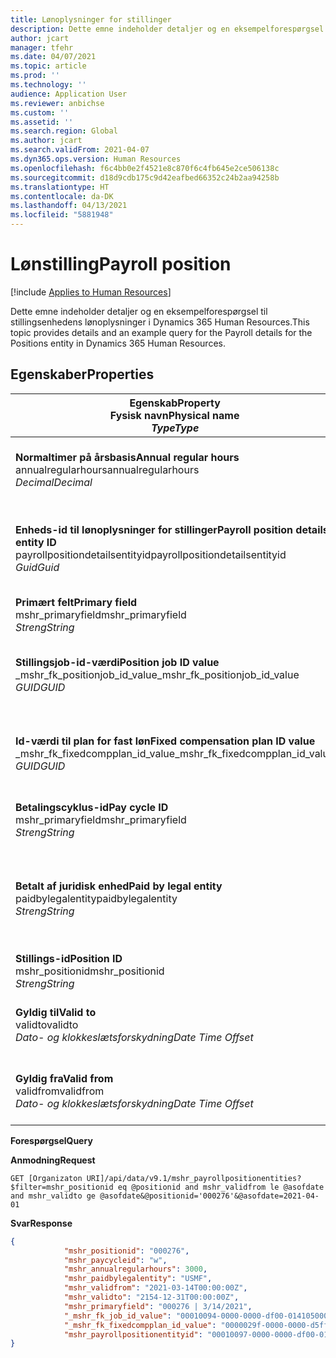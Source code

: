 ```yaml
---
title: Lønoplysninger for stillinger
description: Dette emne indeholder detaljer og en eksempelforespørgsel til stillingsenhedens lønoplysninger i Dynamics 365 Human Resources.
author: jcart
manager: tfehr
ms.date: 04/07/2021
ms.topic: article
ms.prod: ''
ms.technology: ''
audience: Application User
ms.reviewer: anbichse
ms.custom: ''
ms.assetid: ''
ms.search.region: Global
ms.author: jcart
ms.search.validFrom: 2021-04-07
ms.dyn365.ops.version: Human Resources
ms.openlocfilehash: f6c4bb0e2f4521e8c870f6c4fb645e2ce506138c
ms.sourcegitcommit: d18d9cdb175c9d42eafbed66352c24b2aa94258b
ms.translationtype: HT
ms.contentlocale: da-DK
ms.lasthandoff: 04/13/2021
ms.locfileid: "5881948"
---
```

# <a name="payroll-position"></a><span data-ttu-id="76ac3-103">Lønstilling</span><span class="sxs-lookup"><span data-stu-id="76ac3-103">Payroll position</span></span>

[!include [Applies to Human Resources](../includes/applies-to-hr.md)]

<span data-ttu-id="76ac3-104">Dette emne indeholder detaljer og en eksempelforespørgsel til stillingsenhedens lønoplysninger i Dynamics 365 Human Resources.</span><span class="sxs-lookup"><span data-stu-id="76ac3-104">This topic provides details and an example query for the Payroll details for the Positions entity in Dynamics 365 Human Resources.</span></span>

## <a name="properties"></a><span data-ttu-id="76ac3-105">Egenskaber</span><span class="sxs-lookup"><span data-stu-id="76ac3-105">Properties</span></span>

| <span data-ttu-id="76ac3-106">Egenskab</span><span class="sxs-lookup"><span data-stu-id="76ac3-106">Property</span></span><br><span data-ttu-id="76ac3-107">**Fysisk navn**</span><span class="sxs-lookup"><span data-stu-id="76ac3-107">**Physical name**</span></span><br><span data-ttu-id="76ac3-108">**_Type_**</span><span class="sxs-lookup"><span data-stu-id="76ac3-108">**_Type_**</span></span> | <span data-ttu-id="76ac3-109">Anvendelse</span><span class="sxs-lookup"><span data-stu-id="76ac3-109">Use</span></span> | <span data-ttu-id="76ac3-110">Betegnelse</span><span class="sxs-lookup"><span data-stu-id="76ac3-110">Description</span></span> |
| --- | --- | --- |
| <span data-ttu-id="76ac3-111">**Normaltimer på årsbasis**</span><span class="sxs-lookup"><span data-stu-id="76ac3-111">**Annual regular hours**</span></span><br><span data-ttu-id="76ac3-112">annualregularhours</span><span class="sxs-lookup"><span data-stu-id="76ac3-112">annualregularhours</span></span><br><span data-ttu-id="76ac3-113">*Decimal*</span><span class="sxs-lookup"><span data-stu-id="76ac3-113">*Decimal*</span></span> | <span data-ttu-id="76ac3-114">Skrivebeskyttet</span><span class="sxs-lookup"><span data-stu-id="76ac3-114">Read-only</span></span><br><span data-ttu-id="76ac3-115">Påkrævet</span><span class="sxs-lookup"><span data-stu-id="76ac3-115">Required</span></span> | <span data-ttu-id="76ac3-116">Årlige regelmæssige timer, der er defineret på stillingen.</span><span class="sxs-lookup"><span data-stu-id="76ac3-116">Annual regular hours defined on the position.</span></span>  |
| <span data-ttu-id="76ac3-117">**Enheds-id til lønoplysninger for stillinger**</span><span class="sxs-lookup"><span data-stu-id="76ac3-117">**Payroll position details entity ID**</span></span><br><span data-ttu-id="76ac3-118">payrollpositiondetailsentityid</span><span class="sxs-lookup"><span data-stu-id="76ac3-118">payrollpositiondetailsentityid</span></span><br><span data-ttu-id="76ac3-119">*Guid*</span><span class="sxs-lookup"><span data-stu-id="76ac3-119">*Guid*</span></span> | <span data-ttu-id="76ac3-120">Påkrævet</span><span class="sxs-lookup"><span data-stu-id="76ac3-120">Required</span></span><br><span data-ttu-id="76ac3-121">Systemgenereret.</span><span class="sxs-lookup"><span data-stu-id="76ac3-121">System generated.</span></span> | <span data-ttu-id="76ac3-122">Systemgenereret GUID-værdi, der entydigt identificerer stillingen.</span><span class="sxs-lookup"><span data-stu-id="76ac3-122">A system-generated GUID value to uniquely identify the position.</span></span>  |
| <span data-ttu-id="76ac3-123">**Primært felt**</span><span class="sxs-lookup"><span data-stu-id="76ac3-123">**Primary field**</span></span><br><span data-ttu-id="76ac3-124">mshr_primaryfield</span><span class="sxs-lookup"><span data-stu-id="76ac3-124">mshr_primaryfield</span></span><br><span data-ttu-id="76ac3-125">*Streng*</span><span class="sxs-lookup"><span data-stu-id="76ac3-125">*String*</span></span> | <span data-ttu-id="76ac3-126">Påkrævet</span><span class="sxs-lookup"><span data-stu-id="76ac3-126">Required</span></span><br><span data-ttu-id="76ac3-127">Systemgenereret</span><span class="sxs-lookup"><span data-stu-id="76ac3-127">System generated</span></span> |  |
| <span data-ttu-id="76ac3-128">**Stillingsjob-id-værdi**</span><span class="sxs-lookup"><span data-stu-id="76ac3-128">**Position job ID value**</span></span><br><span data-ttu-id="76ac3-129">_mshr_fk_positionjob_id_value</span><span class="sxs-lookup"><span data-stu-id="76ac3-129">_mshr_fk_positionjob_id_value</span></span><br><span data-ttu-id="76ac3-130">*GUID*</span><span class="sxs-lookup"><span data-stu-id="76ac3-130">*GUID*</span></span> | <span data-ttu-id="76ac3-131">Skrivebeskyttet</span><span class="sxs-lookup"><span data-stu-id="76ac3-131">Read-only</span></span><br><span data-ttu-id="76ac3-132">Påkrævet</span><span class="sxs-lookup"><span data-stu-id="76ac3-132">Required</span></span><br><span data-ttu-id="76ac3-133">Fremmed nøgle: mshr_PayrollPositionJobEntity for mshr_payrollpositionjobentity</span><span class="sxs-lookup"><span data-stu-id="76ac3-133">Foreign key:mshr_PayrollPositionJobEntity of the mshr_payrollpositionjobentity</span></span> |<span data-ttu-id="76ac3-134">Id for det job, der er tilknyttet stillingen.</span><span class="sxs-lookup"><span data-stu-id="76ac3-134">The ID of the job associated with the position.</span></span>|
| <span data-ttu-id="76ac3-135">**Id-værdi til plan for fast løn**</span><span class="sxs-lookup"><span data-stu-id="76ac3-135">**Fixed compensation plan ID value**</span></span><br><span data-ttu-id="76ac3-136">_mshr_fk_fixedcompplan_id_value</span><span class="sxs-lookup"><span data-stu-id="76ac3-136">_mshr_fk_fixedcompplan_id_value</span></span><br><span data-ttu-id="76ac3-137">*GUID*</span><span class="sxs-lookup"><span data-stu-id="76ac3-137">*GUID*</span></span> | <span data-ttu-id="76ac3-138">Skrivebeskyttet</span><span class="sxs-lookup"><span data-stu-id="76ac3-138">Read-only</span></span><br><span data-ttu-id="76ac3-139">Påkrævet</span><span class="sxs-lookup"><span data-stu-id="76ac3-139">Required</span></span><br><span data-ttu-id="76ac3-140">Fremmed nøgle: mshr_FixedCompPlan_id for mshr_payrollfixedcompensationplanentity</span><span class="sxs-lookup"><span data-stu-id="76ac3-140">Foreign key: mshr_FixedCompPlan_id of mshr_payrollfixedcompensationplanentity</span></span>  | <span data-ttu-id="76ac3-141">Id for planen for fast løn, der er tilknyttet stillingen.</span><span class="sxs-lookup"><span data-stu-id="76ac3-141">The ID of the fixed compensation plan associated with the position.</span></span> |
| <span data-ttu-id="76ac3-142">**Betalingscyklus-id**</span><span class="sxs-lookup"><span data-stu-id="76ac3-142">**Pay cycle ID**</span></span><br><span data-ttu-id="76ac3-143">mshr_primaryfield</span><span class="sxs-lookup"><span data-stu-id="76ac3-143">mshr_primaryfield</span></span><br><span data-ttu-id="76ac3-144">*Streng*</span><span class="sxs-lookup"><span data-stu-id="76ac3-144">*String*</span></span> | <span data-ttu-id="76ac3-145">Skrivebeskyttet</span><span class="sxs-lookup"><span data-stu-id="76ac3-145">Read-only</span></span><br><span data-ttu-id="76ac3-146">Påkrævet</span><span class="sxs-lookup"><span data-stu-id="76ac3-146">Required</span></span> | <span data-ttu-id="76ac3-147">Den løncyklus, der er defineret på stillingen.</span><span class="sxs-lookup"><span data-stu-id="76ac3-147">The pay cycle defined on the position.</span></span> |
| <span data-ttu-id="76ac3-148">**Betalt af juridisk enhed**</span><span class="sxs-lookup"><span data-stu-id="76ac3-148">**Paid by legal entity**</span></span><br><span data-ttu-id="76ac3-149">paidbylegalentity</span><span class="sxs-lookup"><span data-stu-id="76ac3-149">paidbylegalentity</span></span><br><span data-ttu-id="76ac3-150">*Streng*</span><span class="sxs-lookup"><span data-stu-id="76ac3-150">*String*</span></span> | <span data-ttu-id="76ac3-151">Skrivebeskyttet</span><span class="sxs-lookup"><span data-stu-id="76ac3-151">Read-only</span></span><br><span data-ttu-id="76ac3-152">Påkrævet</span><span class="sxs-lookup"><span data-stu-id="76ac3-152">Required</span></span> | <span data-ttu-id="76ac3-153">Den juridiske enhed, der er defineret på den stilling, der er ansvarlig for udstedelse af betaling.</span><span class="sxs-lookup"><span data-stu-id="76ac3-153">The legal entity defined on the positoin responsible for issuing payment.</span></span> |
| <span data-ttu-id="76ac3-154">**Stillings-id**</span><span class="sxs-lookup"><span data-stu-id="76ac3-154">**Position ID**</span></span><br><span data-ttu-id="76ac3-155">mshr_positionid</span><span class="sxs-lookup"><span data-stu-id="76ac3-155">mshr_positionid</span></span><br><span data-ttu-id="76ac3-156">*Streng*</span><span class="sxs-lookup"><span data-stu-id="76ac3-156">*String*</span></span> | <span data-ttu-id="76ac3-157">Skrivebeskyttet</span><span class="sxs-lookup"><span data-stu-id="76ac3-157">Read-only</span></span><br><span data-ttu-id="76ac3-158">Påkrævet</span><span class="sxs-lookup"><span data-stu-id="76ac3-158">Required</span></span> | <span data-ttu-id="76ac3-159">Stillingens id.</span><span class="sxs-lookup"><span data-stu-id="76ac3-159">The ID of the position.</span></span> |
| <span data-ttu-id="76ac3-160">**Gyldig til**</span><span class="sxs-lookup"><span data-stu-id="76ac3-160">**Valid to**</span></span><br><span data-ttu-id="76ac3-161">validto</span><span class="sxs-lookup"><span data-stu-id="76ac3-161">validto</span></span><br><span data-ttu-id="76ac3-162">*Dato- og klokkeslætsforskydning*</span><span class="sxs-lookup"><span data-stu-id="76ac3-162">*Date Time Offset*</span></span> | <span data-ttu-id="76ac3-163">Skrivebeskyttet</span><span class="sxs-lookup"><span data-stu-id="76ac3-163">Read-only</span></span><br><span data-ttu-id="76ac3-164">Påkrævet</span><span class="sxs-lookup"><span data-stu-id="76ac3-164">Required</span></span> |<span data-ttu-id="76ac3-165">Den dato, hvor stillingsoplysningerne er gyldige fra.</span><span class="sxs-lookup"><span data-stu-id="76ac3-165">The date the position details are valid from.</span></span>  |
| <span data-ttu-id="76ac3-166">**Gyldig fra**</span><span class="sxs-lookup"><span data-stu-id="76ac3-166">**Valid from**</span></span><br><span data-ttu-id="76ac3-167">validfrom</span><span class="sxs-lookup"><span data-stu-id="76ac3-167">validfrom</span></span><br><span data-ttu-id="76ac3-168">*Dato- og klokkeslætsforskydning*</span><span class="sxs-lookup"><span data-stu-id="76ac3-168">*Date Time Offset*</span></span> | <span data-ttu-id="76ac3-169">Skrivebeskyttet</span><span class="sxs-lookup"><span data-stu-id="76ac3-169">Read-only</span></span><br><span data-ttu-id="76ac3-170">Påkrævet</span><span class="sxs-lookup"><span data-stu-id="76ac3-170">Required</span></span> |<span data-ttu-id="76ac3-171">Den dato, hvor stillingsoplysningerne er gyldige til.</span><span class="sxs-lookup"><span data-stu-id="76ac3-171">The date the position details are valid to.</span></span>  |

<span data-ttu-id="76ac3-172">**Forespørgsel**</span><span class="sxs-lookup"><span data-stu-id="76ac3-172">**Query**</span></span>

<span data-ttu-id="76ac3-173">**Anmodning**</span><span class="sxs-lookup"><span data-stu-id="76ac3-173">**Request**</span></span>

```http
GET [Organizaton URI]/api/data/v9.1/mshr_payrollpositionentities?$filter=mshr_positionid eq @positionid and mshr_validfrom le @asofdate and mshr_validto ge @asofdate&@positionid='000276'&@asofdate=2021-04-01
```

<span data-ttu-id="76ac3-174">**Svar**</span><span class="sxs-lookup"><span data-stu-id="76ac3-174">**Response**</span></span>

```json
{
            "mshr_positionid": "000276",
            "mshr_paycycleid": "w",
            "mshr_annualregularhours": 3000,
            "mshr_paidbylegalentity": "USMF",
            "mshr_validfrom": "2021-03-14T00:00:00Z",
            "mshr_validto": "2154-12-31T00:00:00Z",
            "mshr_primaryfield": "000276 | 3/14/2021",
            "_mshr_fk_job_id_value": "00010094-0000-0000-df00-014105000000",
            "_mshr_fk_fixedcompplan_id_value": "0000029f-0000-0000-d5ff-004105000000",
            "mshr_payrollpositionentityid": "00010097-0000-0000-df00-014105000000"
}
```
